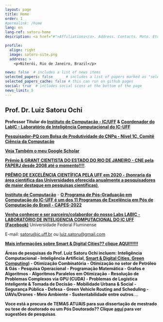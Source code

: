 ```yaml
---
layout: page
title: Home
order: 1
#permalink: /home
lang: en
lang-ref: satoru-home
description: <a href="#">Affiliations</a>. Address. Contacts. Moto. Etc.

profile:
  align: right
  image: satoru-site.png
  address: >
    <p>Niterói, Rio de Janeiro, Brazil</p>

news: false  # includes a list of news items
selected_papers: false      # includes a list of papers marked as "selected={true}" (only run locally!)
selected_papers_cache: false # this can run on github pages
social: true  # includes social icons at the bottom of the page
news_limit: 5
---
```


## Prof. Dr. Luiz Satoru Ochi


 **Professor Titular do [Instituto de Computação - IC/UFF](http://www.ic.uff.br) & [Coordenador do LabIC - Laboratório de Inteligência Computacional do IC-UFF](https://www.facebook.com/groups/588329561328235)**
 
 [**Pesquisador-PQ com Bolsa de Produtividade do CNPq - Nível 1C, Comitê Ciência da Computação**](http://lattes.cnpq.br/9171815778534257)

 [**Veja Também o meu Google Scholar**](https://scholar.google.com/citations?hl=pt-BR&user=w3KB2MoAAAAJ)

 [**Prêmio & GRANT CIENTISTA DO ESTADO DO RIO DE JANEIRO - CNE pela FAPERJ desde 2008 até o momento!!!!**](http://www.faperj.br). 
 
 [**PRÊMIO DE EXCELÊNCIA CIENTÍFICA PELA UFF em 2020 - (honraria da área cientifica das Universidades oferecida anualmente a pesquisadores de maior destaque em pesquisas científicas)**](https://www.uff.br/sites/default/files/informes/resultado_final_-_premios_de_excelencia_2020.pdf),

[**Instituto de Computação**](http://www.ic.uff.br) - [**O Programa de Pós-Graduação em Computação do IC-UFF é um dos 11 Programas de Excelência em Pós de Computação do Brasil - CAPES-2022**](http://www.ic.uff.br/PosGraduacao/coordenacao.php) 


[**Venha  conhecer e ser parceiro/colabordor do nosso Labs LABIC - LABORATÓRIO DE INTELIGENCIA COMPUTACIONAL DO IC UFF (Facebook)**](https://www.facebook.com/groups/588329561328235)
Universidade Federal Fluminense

E-mail: [satoru@ic.uff.br](mailto:satoru@ic.uff.br) ou [luiz.satoru@gmail.com](mailto:luiz.satoru@gmail.com)
 
[**Mais informações sobre Smart & Digital Cities?? clique AQUI!!!!!!**](https://creating.city/)


 **Áreas de pesquisas do Prof. Luiz Satoru Ochi incluem:** **Inteligência Computacional - Inteligência Artificial, [Smart & Digital Cities, Green Computing](https://creating.city)) - Otimização Combinatória - Otimização no setor de Petróleo & Gás - Pesquisa Operacional - Programação Matemática - Grafos e Algoritmos - Algoritmos Paralelos em Otimização - Resolução de Problemas Complexos via GPU (CUDA) - Problemas de Logística Inteligente & Tomada de Decisão - Mobilidade Urbana & Social - Segurança Pública - Defesa - Green Vehicle Routing and Scheduling - UAVs/Drones - Meio Ambiente - Sustentabilidade  entre outros**....

 **Voce está a procura de TEMAS ATUAIS para sua dissertação de mestrado ou tese de doutorado ou um Pós Doutorado?? Clique [aqui](/temas) para ver sugestões de pesquisas**.
 
